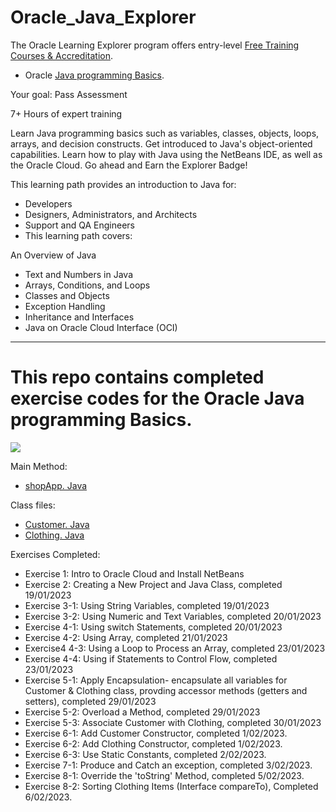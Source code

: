 # Oracle_Java_Explorer

The Oracle Learning Explorer program offers entry-level [Free Training Courses & Accreditation](https://education.oracle.com/learning-explorer).
- Oracle [Java programming Basics](https://mylearn.oracle.com/ou/learning-path/java-explorer/79726).

Your goal: Pass Assessment

7+ Hours of expert training

Learn Java programming basics such as variables, classes, objects, loops, arrays, and decision constructs. Get introduced to Java's object-oriented capabilities. Learn how to play with Java using the NetBeans IDE, as well as the Oracle Cloud. Go ahead and Earn the Explorer Badge!

This learning path provides an introduction to Java for:

- Developers
- Designers, Administrators, and Architects
- Support and QA Engineers
- This learning path covers:

An Overview of Java
- Text and Numbers in Java
- Arrays, Conditions, and Loops
- Classes and Objects
- Exception Handling
- Inheritance and Interfaces
- Java on Oracle Cloud Interface (OCI)

-----------------------------------------------------------------------------------------------------------------------------------------------------------------------
# This repo contains completed exercise codes for the Oracle Java programming Basics.

![](https://github.com/Jayz-lab/Oracle_University/blob/main/Java_Explorer_Completed.png)

Main Method:

- [shopApp. Java](https://github.com/Jayz-lab/Java_Explorer/blob/main/ShopApp.java)

Class files:

- [Customer. Java](https://github.com/Jayz-lab/Java_Explorer/blob/main/Customer.java)
- [Clothing. Java](https://github.com/Jayz-lab/Java_Explorer/blob/main/Clothing.java)

Exercises Completed:

- Exercise 1: Intro to Oracle Cloud and Install NetBeans
- Exercise 2: Creating a New Project and Java Class, completed 19/01/2023
- Exercise 3-1: Using String Variables, completed 19/01/2023
- Exercise 3-2: Using Numeric and Text Variables, completed 20/01/2023
- Exercise 4-1: Using switch Statements, completed 20/01/2023
- Exercise 4-2: Using Array, completed 21/01/2023
- Exercise4 4-3: Using a Loop to Process an Array, completed 23/01/2023
- Exercise 4-4: Using if Statements to Control Flow, completed 23/01/2023
- Exercise 5-1: Apply Encapsulation- encapsulate all variables for Customer & Clothing class, provding accessor methods (getters and setters), completed 29/01/2023
- Exercise 5-2: Overload a Method, completed 29/01/2023
- Exercise 5-3: Associate Customer with Clothing, completed 30/01/2023
- Exercise 6-1: Add Customer Constructor, completed 1/02/2023.
- Exercise 6-2: Add Clothing Constructor, completed 1/02/2023.
- Exercise 6-3: Use Static Constants, completed 2/02/2023.
- Exercise 7-1: Produce and Catch an exception, completed 3/02/2023.
- Exercise 8-1: Override the 'toString' Method, completed 5/02/2023.
- Exercise 8-2: Sorting Clothing Items (Interface compareTo<T>), Completed 6/02/2023.

